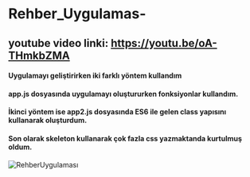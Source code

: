 # Rehber_Uygulamas-

## youtube video linki: https://youtu.be/oA-THmkbZMA

#### Uygulamayı geliştirirken iki farklı yöntem kullandım 
#### app.js dosyasında uygulamayı oluştururken fonksiyonlar kullandım.
#### İkinci yöntem ise app2.js dosyasında ES6 ile gelen class yapısını kullanarak oluşturdum.
#### Son olarak skeleton kullanarak çok fazla css yazmaktanda kurtulmuş oldum.

![RehberUygulaması](https://user-images.githubusercontent.com/61495341/174451080-3f86a024-082d-4978-bd74-901c2f735ffc.PNG)
